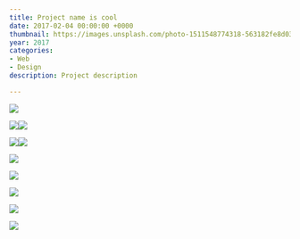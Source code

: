 ```yaml
---
title: Project name is cool
date: 2017-02-04 00:00:00 +0000
thumbnail: https://images.unsplash.com/photo-1511548774318-563182fe8d03?ixlib=rb-0.3.5&ixid=eyJhcHBfaWQiOjEyMDd9&s=226688553251c9261fa28de062b96b40&auto=format&fit=crop&w=2100&q=80
year: 2017
categories:
- Web
- Design
description: Project description

---
```


![](/upload/fail-18.gif)

![](/upload/OGimage-01.jpg)![](/upload/dice.svg)

![](/upload/OGimage-01.jpg)![](/upload/OGimage-01.jpg)

![](/upload/OGimage-01.jpg)

![](/upload/OGimage-01.jpg)

![](/upload/OGimage-01.jpg)

![](/upload/anthony.png)

![](/upload/fail-18.gif)